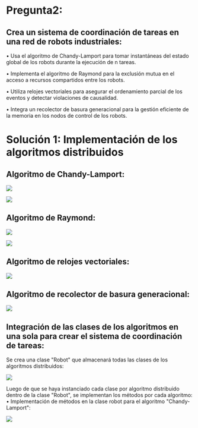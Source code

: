 # Pregunta2:
## Crea un sistema de coordinación de tareas en una red de robots industriales:
• Usa el algoritmo de Chandy-Lamport para tomar instantáneas del estado global de los robots durante la ejecución de n tareas.

• Implementa el algoritmo de Raymond para la exclusión mutua en el acceso a recursos compartidos entre los robots.

• Utiliza relojes vectoriales para asegurar el ordenamiento parcial de los eventos y detectar violaciones de causalidad.

• Integra un recolector de basura generacional para la gestión eficiente de la memoria en los nodos de control de los robots.

# Solución 1: Implementación de los algoritmos distribuidos

## **Algoritmo de Chandy-Lamport:**

![](https://github.com/DianaLlamoca/ComputacionParalelaYDistribuida/blob/main/ExamenFinal-C8286/PREGUNTA2/Imagenes/IM1.PNG)

![](https://github.com/DianaLlamoca/ComputacionParalelaYDistribuida/blob/main/ExamenFinal-C8286/PREGUNTA2/Imagenes/IM2.PNG)

## **Algoritmo de Raymond:**

![](https://github.com/DianaLlamoca/ComputacionParalelaYDistribuida/blob/main/ExamenFinal-C8286/PREGUNTA2/Imagenes/IM3.PNG)

![](https://github.com/DianaLlamoca/ComputacionParalelaYDistribuida/blob/main/ExamenFinal-C8286/PREGUNTA2/Imagenes/IM4.PNG)

## **Algoritmo de relojes vectoriales:**

![](https://github.com/DianaLlamoca/ComputacionParalelaYDistribuida/blob/main/ExamenFinal-C8286/PREGUNTA2/Imagenes/IM5.PNG)

## **Algoritmo de recolector de basura generacional:**

![](https://github.com/DianaLlamoca/ComputacionParalelaYDistribuida/blob/main/ExamenFinal-C8286/PREGUNTA2/Imagenes/IM6.PNG)


## Integración de las clases de los algoritmos en una sola para crear el sistema de coordinación de tareas:
Se crea una clase "Robot" que almacenará todas las clases de los algoritmos distribuidos:

![](https://github.com/DianaLlamoca/ComputacionParalelaYDistribuida/blob/main/ExamenFinal-C8286/PREGUNTA2/Imagenes/IM7.PNG)

Luego de que se haya instanciado cada clase por algoritmo distribuido dentro de la clase "Robot", se implementan los métodos por cada algoritmo:
• Implementación de métodos en la clase robot para el algoritmo "Chandy-Lamport":

![](https://github.com/DianaLlamoca/ComputacionParalelaYDistribuida/blob/main/ExamenFinal-C8286/PREGUNTA2/Imagenes/IM8.PNG)

